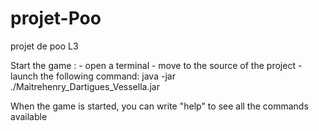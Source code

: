 # projet-Poo
projet de poo L3

Start the game :
    - open a terminal 
    - move to the source of the project
    - launch the following command: java -jar ./Maitrehenry_Dartigues_Vessella.jar 

When the game is started, you can write "help" to see all the commands available

